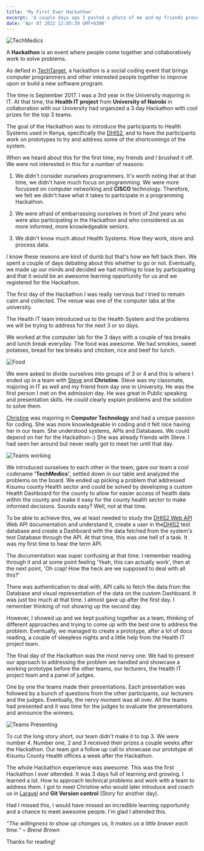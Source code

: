 ```yaml
---
title: 'My First Ever Hackathon'
excerpt: 'A couple days ago I posted a photo of me and my friends presenting a prototype in a Hackathon almost 5 yrs ago and they both commented reminiscing the whole experience we had back then, so I thought I could write something about the event.'
date: 'Apr 07 2022 12:05:39 GMT+0300'
---
```


![TechMedics](/images/posts/tech-medics.jpg)

A <b>Hackathon</b> is an event where people come together and collaboratively work to solve problems. 

As defied in [TechTarget](https://www.techtarget.com/searchcio/definition/hackathon#:~:text=A%20hackathon%2C%20also%20known%20as,an%20event%20marked%20by%20endurance.), a hackathon is a social coding event that brings computer programmers and other interested people together to improve upon or build a new software program.

The time is September 2017. I was a 3rd year in the University majoring in IT. At that time, the <b>Health IT project</b> from <b>University of Nairobi</b> in collaboration with our University had organized a 3 day Hackathon with cool prizes for the top 3 teams.

The goal of the Hackathon was to introduce the participants to Health Systems used in Kenya, specifically the [DHIS2](https://dhis2.org/), and to have the participants work on prototypes to try and address some of the shortcomings of the system.

When we heard about this for the first time, my friends and I brushed it off. We were not interested in this for a number of reasons:

1. We didn't consider ourselves programmers. It's worth noting that at that time, we didn't have much focus on programming. We were more focussed on computer networking and <b>CISCO</b> technology. Therefore, we felt we didn't have what it takes to participate in a programming Hackathon.

2. We were afraid of embarrassing ourselves in front of 2nd years who were also participating in the Hackathon and who considered us as more informed, more knowledgeable seniors.

3. We didn't know much about Health Systems. How they work, store and process data.

I know these reasons are kind of dumb but that's how we felt back then. We spent a couple of days debating about this whether to go or not. Eventually, we made up our minds and decided we had nothing to lose by participating and that it would be an awesome learning opportunity for us and we registered for the Hackathon.

The first day of the Hackathon I was really nervous but I tried to remain calm and collected. The venue was one of the computer labs at the university. 

The Health IT team introduced us to the Health System and the problems we will be trying to address for the next 3 or so days.

We worked at the computer lab for the 3 days with a couple of tea breaks and lunch break everyday. The food was awesome. We had smokies, sweet potatoes, bread for tea breaks and chicken, rice and beef for lunch.

![Food](/images/posts/tea.jpg)

We were asked to divide ourselves into groups of 3 or 4 and this is where I ended up in a team with [Steve](https://ke.linkedin.com/in/stephenodhiamboodipo) and <b>Christine</b>. Steve was my classmate, majoring in IT as well and my friend from day one in University. He was the first person I met on the admission day. He was great in Public speaking and presentation skills. He could clearly explain problems and the solution to solve them.

[Christine](https://www.linkedin.com/in/christine-njoroge-70385211a/) was majoring in <b>Computer Technology</b> and had a unique passion for coding. She was more knowledgeable in coding and it felt nice having her in our team. She understood systems, APIs and Databases. We could depend on her for the Hackathon-:) She was already friends with Steve. I had seen her around but never really got to meet her until that day.

![Teams working](/images/posts/teams.jpg)

We introduced ourselves to each other in the team, gave our team a cool codename <b>'TechMedics'</b>, settled down in our table and analyzed the problems on the board. We ended up picking a problem that addressed Kisumu county Health sector and could be solved by developing a custom Health Dashboard for the county to allow for easier access of health data within the county and make it easy for the county health sector to make informed decisions. Sounds easy? Well, not at that time.

To be able to achieve this, we at least needed to study the [DHIS2 Web API](https://docs.dhis2.org/en/develop/using-the-api/dhis-core-version-235/web-api.html) Web API documentation and understand it, create a user in the[DHIS2](https://dhis2.org/) test database and create a Dashboard with the data fetched from the system's test Database through the API. At that time, this was one hell of a task. It was my first time to hear the term API.

The documentation was super confusing at that time. I remember reading through it and at some point feeling 'Yeah, this can actually work', then at the next point, 'Oh crap! How the heck are we supposed to deal with all this?'

There was authentication to deal with, API calls to fetch the data from the Database and visual representation of the data on the custom Dashboard. It was just too much at that time. I almost gave up after the first day. I remember thinking of not showing up the second day. 

However, I showed up and we kept pushing together as a team, thinking of different approaches and trying to come up with the best one to address the problem. Eventually, we managed to create a prototype, after a lot of docs reading, a couple of sleepless nights and a little help from the Health IT project team.

The final day of the Hackathon was the most nervy one. We had to present our approach to addressing the problem we handled and showcase a working prototype before the other teams, our lecturers, the Health IT project team and a panel of judges.

One by one the teams made their presentations. Each presentation was followed by a bunch of questions from the other participants, our lecturers and the judges. Eventually, the nervy moment was all over. All the teams had presented and it was time for the judges to evaluate the presentations 
and announce the winners.

![Teams Presenting](/images/posts/presentation.jpg)


To cut the long story short, our team didn't make it to top 3. We were number 4. Number one, 2 and 3 received their prizes a couple weeks after the Hackathon. Our team got a follow up call to showcase our prototype at Kisumu County Health offices a week after the Hackathon. 

The whole Hackathon experience was awesome. This was the first Hackathon I ever attended. It was 3 days full of learning and growing. I learned a lot. How to approach technical problems and work with a team to address them. 
I got to meet Christine who would later introduce and coach us in [Laravel](https://laravel.com/) and <b>Git Version control</b> (Story for another day).

Had I missed this, I would have missed an incredible learning opportunity and a chance to meet awesome people. I'm glad I attended this.

*“The willingness to show up changes us, It makes us a little braver each time.” ~ Brené Brown*

Thanks for reading!
